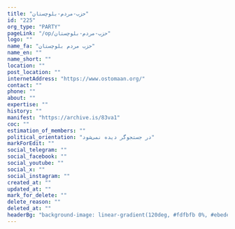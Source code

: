 ```yaml
---
title: "حزب-مردم-بلوچستان"
id: "225"
org_type: "PARTY"
pageLink: "/op/حزب-مردم-بلوچستان"
logo: ""
name_fa: "حزب مردم بلوچستان"
name_en: ""
name_short: ""
location: ""
post_location: ""
internetAddress: "https://www.ostomaan.org/"
contact: ""
phone: ""
about: ""
expertise: ""
history: ""
manifest: "https://archive.is/83va1"
coc: ""
estimation_of_members: ""
political_orientation: "در جستجوگر دیده نمی‌شود"
markForEdit: ""
social_telegram: ""
social_facebook: ""
social_youtube: ""
social_x: ""
social_instagram: ""
created_at: ""
updated_at: ""
mark_for_delete: ""
delete_reason: ""
deleted_at: ""
headerBg: "background-image: linear-gradient(120deg, #fdfbfb 0%, #ebedee 100%);"
---
```

